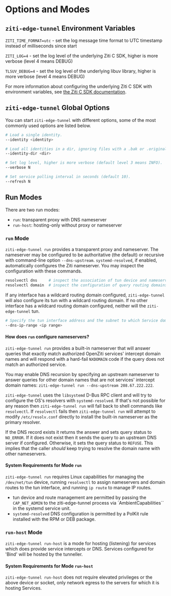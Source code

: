 
# Options and Modes

## `ziti-edge-tunnel` Environment Variables

`ZITI_TIME_FORMAT=utc` - set the log message time format to UTC timestamp instead of milliseconds since start

`ZITI_LOG=4` - set the log level of the underlying Ziti C SDK, higher is more verbose (level 4 means DEBUG)

`TLSUV_DEBUG=4` - set the log level of the underlying libuv library, higher is more verbose (level 4 means DEBUG)

<!-- Ken will update this when a better C SDK reference becomes available; this is a full URL because Docusaurus resolves relative and absolute URL and file paths at build time, and the Vercel build will always fail because it can't resolve the linked docs sites, e.g. CLANG doxygen site -->
For more information about configuring the underlying Ziti C SDK with environment variables, see [the Ziti C SDK documentation](https://docs.openziti.io/docs/reference/developer/sdk/clang/).

## `ziti-edge-tunnel` Global Options

You can start `ziti-edge-tunnel` with different options, some of the most commonly used options are listed below.

```bash
# Load a single identity.
--identity <identity>
```

```bash
# Load all identities in a dir, ignoring files with a .bak or .original filename suffix.
--identity-dir <dir>
```

```bash
# Set log level, higher is more verbose (default level 3 means INFO).
--verbose N
```

```bash
# Set service polling interval in seconds (default 10).
--refresh N
```

## Run Modes

There are two run modes:

* `run`: transparent proxy with DNS nameserver
* `run-host`: hosting-only without proxy or nameserver

### `run` Mode

`ziti-edge-tunnel run` provides a transparent proxy and nameserver. The nameserver may be configured to be authoritative (the default) or recursive with command-line option `--dns-upstream`. `systemd-resolved`, if enabled, automatically configures the Ziti nameserver. You may inspect the configuration with these commands.

```bash
resolvectl dns     # inspect the association of tun device and nameserver
resolvectl domain  # inspect the configuration of query routing domains
```

If any interface has a wildcard routing domain configured, `ziti-edge-tunnel` will also configure its tun with a wildcard routing domain. If no other interface has a wildcard routing domain configured, neither will the `ziti-edge-tunnel` tun.

```bash
# Specify the tun interface address and the subnet to which Service domain names are resolved (default 100.64.0.1/10). The nameserver address is always the tun interface address +1, default is 100.64.0.2.
--dns-ip-range <ip range>
```

#### How does `run` configure nameservers?

`ziti-edge-tunnel run` provides a built-in nameserver that will answer queries that exactly match authorized OpenZiti services' intercept domain names and will respond with a hard-fail `NXDOMAIN` code if the query does not match an authorized service.

You may enable DNS recursion by specifying an upstream nameserver to answer queries for other domain names that are not services' intercept domain names: `ziti-edge-tunnel run --dns-upstream 208.67.222.222`.

`ziti-edge-tunnel` uses the `libsystemd` D-Bus RPC client and will try to configure the OS's resolvers with `systemd-resolved`. If that's not possible for any reason then `ziti-edge-tunnel run` will fall back to shell commands like `resolvectl`. If `resolvectl` fails then `ziti-edge-tunnel run` will attempt to modify `/etc/resolv.conf` directly to install the built-in nameserver as the primary resolver.

If the DNS record exists it returns the answer and sets query status to `NO_ERROR`. If it does not exist then it sends the query to an upstream DNS server if configured. Otherwise, it sets the query status to `REFUSE`. This implies that the caller *should* keep trying to resolve the domain name with other nameservers.

#### System Requirements for Mode `run`

`ziti-edge-tunnel run` requires Linux capabilities for managing the `/dev/net/tun` device, running `resolvectl` to assign nameservers and domain routes to the tun interface, and running `ip route` to manage IP routes.

* tun device and route management are permitted by passing the `CAP_NET_ADMIN` to the ziti-edge-tunnel process via `AmbientCapabilities`` in the systemd service unit.
* `systemd-resolved` DNS configuration is permitted by a PolKit rule installed with the RPM or DEB package.

### `run-host` Mode

`ziti-edge-tunnel run-host` is a mode for hosting (listening) for services which does provide service intercepts or DNS. Services configured for 'Bind' will be hosted by the tunneller.

#### System Requirements for Mode `run-host`

`ziti-edge-tunnel run-host` does not require elevated privileges or the above device or socket, only network egress to the servers for which it is hosting Services.
